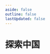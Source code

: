 ```yaml
---
aside: false
outline: false
lastUpdated: false
---
```



# 探索中国

<PlaceVisited2 />

<script setup>
import PlaceVisited2 from '../.vitepress/components/trip/PlaceVisited2.vue'
</script>

